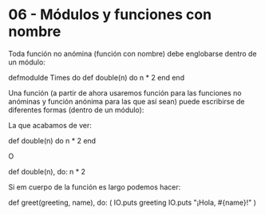 # 06 - Módulos y funciones con nombre

Toda función no anómina (función con nombre) debe englobarse dentro de un módulo:

defmodulde Times do
    def double(n) do
        n * 2
    end
end

Una función (a partir de ahora usaremos función para las funciones no anóminas y función anónima para las que así sean)
puede escribirse de diferentes formas (dentro de un módulo):

La que acabamos de ver:

def double(n) do
    n * 2
end

O

def double(n), do: n * 2

Si em cuerpo de la función es largo podemos hacer:

def greet(greeting, name), do: (
    IO.puts greeting
    IO.puts "¡Hola, #{name}!"
)